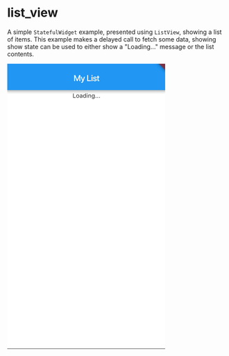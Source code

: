 # list_view

A simple `StatefulWidget` example, presented using `ListView`, showing a list of items. This example makes a delayed call to fetch some data, showing show state can be used to either show a "Loading..." message or the list contents.

![screenshot](screenshot.gif)
